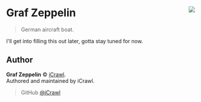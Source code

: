# Graf Zeppelin <img src="https://i.imgur.com/vvlR1Hu.png" align="right">
> German aircraft boat.

I'll get into filling this out later, gotta stay tuned for now.

## Author

**Graf Zeppelin** © [iCrawl](https://github.com/iCrawl).  
Authored and maintained by iCrawl.

> GitHub [@iCrawl](https://github.com/iCrawl)
